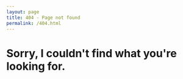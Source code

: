 ```yaml
---
layout: page
title: 404 - Page not found
permalink: /404.html
---
```

<h1>Sorry, I couldn't find what you're looking for.</h1>